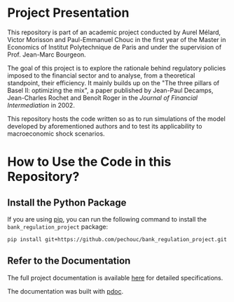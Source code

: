 # Project Presentation

This repository is part of an academic project conducted by Aurel Mélard, Victor Morisson and Paul-Emmanuel Chouc in the first year of the Master in Economics of Institut Polytechnique de Paris and under the supervision of Prof. Jean-Marc Bourgeon.

The goal of this project is to explore the rationale behind regulatory policies imposed to the financial sector and to analyse, from a theoretical standpoint, their efficiency. It mainly builds up on the "The three pillars of Basel II: optimizing the mix", a paper published by Jean-Paul Decamps, Jean-Charles Rochet and Benoît Roger in the *Journal of Financial Intermediation* in 2002.

This repository hosts the code written so as to run simulations of the model developed by aforementioned authors and to test its applicability to macroeconomic shock scenarios.

# How to Use the Code in this Repository?

## Install the Python Package

If you are using [pip](https://pip.pypa.io/en/stable/), you can run the following command to install the `bank_regulation_project` package:

```pip install git+https://github.com/pechouc/bank_regulation_project.git```

## Refer to the Documentation

The full project documentation is available [here](https://pechouc.github.io/bank_regulation_project/) for detailed specifications.

The documentation was built with [pdoc](https://pdoc3.github.io/pdoc/).
